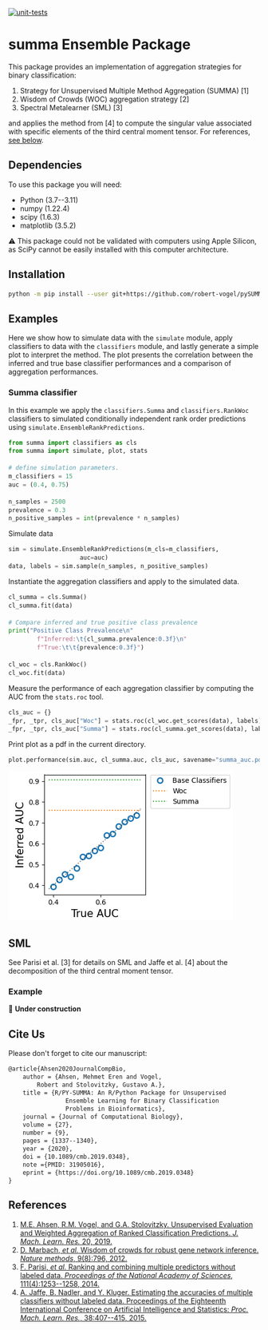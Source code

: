 [![unit-tests](https://github.com/robert-vogel/pySUMMA/actions/workflows/unittests.yml/badge.svg)](https://github.com/robert-vogel/pySUMMA/actions/workflows/unittests.yml)

# summa Ensemble Package

This package provides an implementation of aggregation strategies 
for binary classification:

1. Strategy for Unsupervised Multiple Method Aggregation (SUMMA) [1]
2. Wisdom of Crowds (WOC) aggregation strategy [2]
3. Spectral Metalearner (SML) [3]

and applies the method from [4] to compute the singular value associated with specific
elements of the third central moment tensor.  For references, [see below](https://github.com/robert-vogel/pySUMMA/edit/main/README.md#references).

## Dependencies

To use this package you will need:

- Python (3.7--3.11)
- numpy (1.22.4)
- scipy (1.6.3)
- matplotlib (3.5.2)

:warning: This package could not be validated with computers using Apple Silicon,
as SciPy cannot be easily installed with this computer architecture.

## Installation

```bash
python -m pip install --user git+https://github.com/robert-vogel/pySUMMA.git@main
```

## Examples

Here we show how to simulate data with the `simulate` module, apply
classifiers to data with the `classifiers` module, and lastly generate
a simple plot to interpret the method.  The plot presents the 
correlation between the inferred and true base classifier performances and
a comparison of aggregation performances.


### Summa classifier

In this example we apply the `classifiers.Summa` and `classifiers.RankWoc` classifiers to 
simulated conditionally independent rank order predictions using `simulate.EnsembleRankPredictions`.

```python
from summa import classifiers as cls
from summa import simulate, plot, stats

# define simulation parameters. 
m_classifiers = 15
auc = (0.4, 0.75)

n_samples = 2500
prevalence = 0.3
n_positive_samples = int(prevalence * n_samples)
```

Simulate data

```python
sim = simulate.EnsembleRankPredictions(m_cls=m_classifiers,
                    auc=auc)
data, labels = sim.sample(n_samples, n_positive_samples)
```

Instantiate the aggregation classifiers and apply to the simulated data.

```python
cl_summa = cls.Summa()
cl_summa.fit(data)

# Compare inferred and true positive class prevalence
print("Positive Class Prevalence\n"
        f"Inferred:\t{cl_summa.prevalence:0.3f}\n"
        f"True:\t\t{prevalence:0.3f}")

cl_woc = cls.RankWoc()
cl_woc.fit(data)
```

Measure the performance of each aggregation classifier by computing
the AUC from the `stats.roc` tool.

```python
cls_auc = {}
_fpr, _tpr, cls_auc["Woc"] = stats.roc(cl_woc.get_scores(data), labels)
_fpr, _tpr, cls_auc["Summa"] = stats.roc(cl_summa.get_scores(data), labels)
```

Print plot as a pdf in the current directory.

```python
plot.performance(sim.auc, cl_summa.auc, cls_auc, savename="summa_auc.pdf")
```

![summa_performance](example/summa_auc.png)



## SML

See Parisi et al. [3] for details on SML and Jaffe et al. [4] 
about the decomposition of the third central moment tensor.

### Example

:construction: **Under construction**

## Cite Us

Please don't forget to cite our manuscript:

```
@article{Ahsen2020JournalCompBio,
    author = {Ahsen, Mehmet Eren and Vogel, 
        Robert and Stolovitzky, Gustavo A.},
    title = {R/PY-SUMMA: An R/Python Package for Unsupervised 
                Ensemble Learning for Binary Classification 
                Problems in Bioinformatics},
    journal = {Journal of Computational Biology},
    volume = {27},
    number = {9},
    pages = {1337--1340},
    year = {2020},
    doi = {10.1089/cmb.2019.0348},
    note ={PMID: 31905016},
    eprint = {https://doi.org/10.1089/cmb.2019.0348}
}
```

## References

1. [M.E. Ahsen, R.M. Vogel, and G.A. Stolovitzky. Unsupervised Evaluation and Weighted Aggregation of Ranked Classification Predictions. *J. Mach. Learn. Res.* 20, 2019.](https://www.jmlr.org/papers/volume20/18-094/18-094.pdf)
2. [D. Marbach, *et al.* Wisdom of crowds for robust gene network inference. *Nature methods*, 9(8):796, 2012.](https://www.nature.com/articles/nmeth.2016)
3. [F. Parisi, *et al.* Ranking and combining multiple predictors without labeled data. *Proceedings of the National Academy of Sciences*, 111(4):1253--1258, 2014.](https://www.pnas.org/doi/abs/10.1073/pnas.1219097111)
4. [A. Jaffe, B. Nadler, and Y. Kluger. Estimating the accuracies of multiple classifiers without labeled data. Proceedings of the Eighteenth International Conference on Artificial Intelligence and Statistics: *Proc. Mach. Learn. Res.*, 38:407--415, 2015.](http://proceedings.mlr.press/v38/jaffe15.html)
